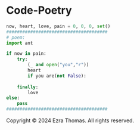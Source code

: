 # Code-Poetry

```Python
now, heart, love, pain = 0, 0, 0, set()
######################################
# poem:
import ant

if now in pain:
    try:
        (_ and open("you","r"))
        heart
        if you are(not False):
            
    finally:
        love
else:
    pass
######################################
```
Copyright © 2024 Ezra Thomas. All rights reserved.
